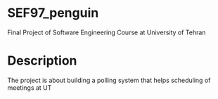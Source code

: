 # SEF97_penguin
Final Project of Software Engineering Course at University of Tehran

# Description
The project is about building a polling system that helps scheduling of meetings at UT
